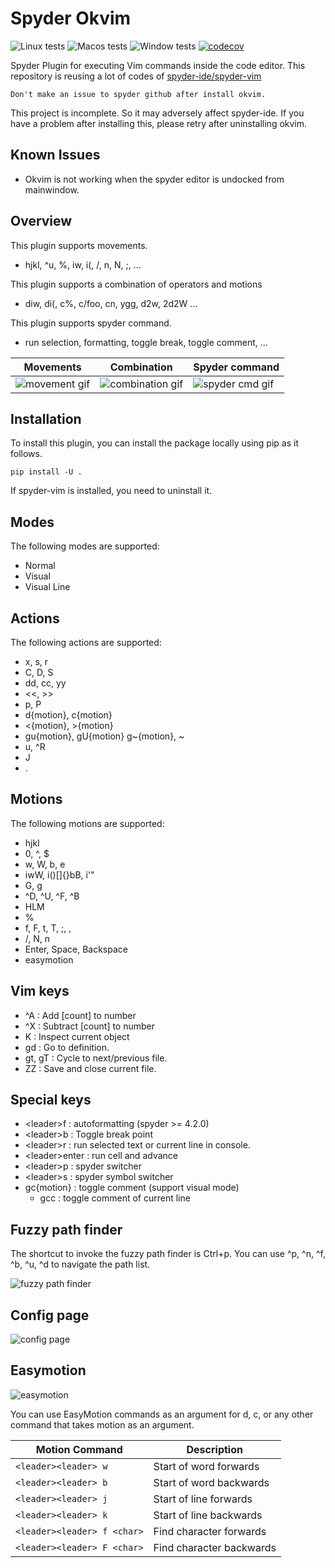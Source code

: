 # Spyder Okvim

![Linux tests](https://github.com/ok97465/spyder_okvim/workflows/Linux%20tests/badge.svg)
![Macos tests](https://github.com/ok97465/spyder_okvim/workflows/Macos%20tests/badge.svg)
![Window tests](https://github.com/ok97465/spyder_okvim/workflows/Windows%20tests/badge.svg)
[![codecov](https://codecov.io/gh/ok97465/spyder_okvim/branch/main/graph/badge.svg?token=7JIIKTOZMO)](https://codecov.io/gh/ok97465/spyder_okvim)


Spyder Plugin for executing Vim commands inside the code editor.
This repository is reusing a lot of codes of [spyder-ide/spyder-vim](https://github.com/spyder-ide/spyder-vim)

```
Don't make an issue to spyder github after install okvim.
```

This project is incomplete. So it may adversely affect spyder-ide. If you have a problem after 
installing this, please retry after uninstalling okvim.

## Known Issues

- Okvim is not working when the spyder editor is undocked from mainwindow.

## Overview

This plugin supports movements.
  - hjkl, ^u, %, iw, i(, /, n, N, ;, ...
  
This plugin supports a combination of operators and motions
  - diw, di(, c%, c/foo, cn, ygg, d2w, 2d2W ...
  
This plugin supports spyder command.
  - run selection, formatting, toggle break, toggle comment, ...

| Movements | Combination | Spyder command |
|------|-------------|----------------|
|![movement gif](/doc/ex_movement.gif) | ![combination gif](/doc/ex_combination.gif)| ![spyder cmd gif](/doc/ex_spyder_cmd.gif) |


## Installation
To install this plugin, you can install the package locally using pip as it follows.

```
pip install -U .
```

If spyder-vim is installed, you need to uninstall it.

## Modes

The following modes are supported:

- Normal
- Visual
- Visual Line

## Actions

The following actions are supported:

- x, s, r
- C, D, S
- dd, cc, yy
- <<, >>
- p, P
- d{motion}, c{motion}
- <{motion}, >{motion}
- gu{motion}, gU{motion} g~{motion}, ~
- u, ^R
- J
- .

## Motions

The following motions are supported:

- hjkl
- 0, ^, $
- w, W, b, e
- iwW, i()[]{}bB, i'"
- G, g
- ^D, ^U, ^F, ^B
- HLM
- %
- f, F, t, T, ;, ,
- /, N, n
- Enter, Space, Backspace
- easymotion

## Vim keys

- ^A : Add [count] to number 
- ^X : Subtract [count] to number 
- K : Inspect current object 
- gd : Go to definition.
- gt, gT : Cycle to next/previous file.
- ZZ : Save and close current file.

## Special keys

- \<leader\>f : autoformatting (spyder >= 4.2.0)
- \<leader\>b : Toggle break point
- \<leader\>r : run selected text or current line in console.
- \<leader\>enter :  run cell and advance 
- \<leader\>p : spyder switcher 
- \<leader\>s : spyder symbol switcher 
- gc{motion} : toggle comment (support visual mode)
  - gcc : toggle comment of current line
    
## Fuzzy path finder

The shortcut to invoke the fuzzy path finder is Ctrl+p.
You can use ^p, ^n, ^f, ^b, ^u, ^d to navigate the path list.

![fuzzy path finder](/doc/path_finder.gif)

## Config page

![config page](/doc/config_page.png)

## Easymotion

![easymotion](/doc/easymotion.gif)

You can use EasyMotion commands as an argument for d, c, or any other command that takes motion as an argument.

| Motion Command                      | Description                                                                                                    |
| ----------------------------------- | -------------------------------------------------------------------------------------------------------------- |
| `<leader><leader> w`                | Start of word forwards                                                                                         |
| `<leader><leader> b`                | Start of word backwards                                                                                        |
| `<leader><leader> j`                | Start of line forwards                                                                                         |
| `<leader><leader> k`                | Start of line backwards                                                                                        |
| `<leader><leader> f <char>`         | Find character forwards                                                                                        |
| `<leader><leader> F <char>`         | Find character backwards                                                                                       |

